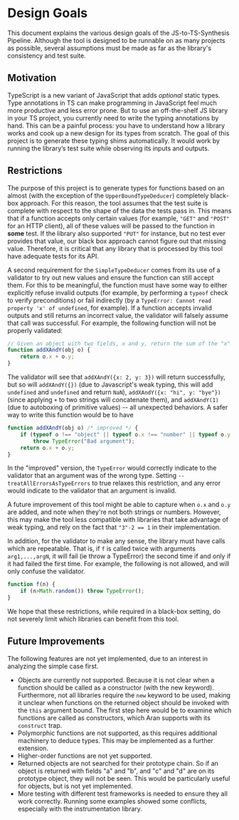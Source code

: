 # Design Goals

This document explains the various design goals of the JS-to-TS-Synthesis Pipeline. Although the tool is designed to be runnable on as many projects as possible, several assumptions must be made as far as the library's consistency and test suite.

## Motivation

TypeScript is a new variant of JavaScript that adds *optional* static types. Type annotations in TS can make programming in JavaScript feel much more productive and less error prone. But to use an off-the-shelf JS library in your TS project, you currently need to write the typing annotations by hand. This can be a painful process: you have to understand how a library works and cook up a new design for its types from scratch. The goal of this project is to generate these typing shims automatically. It would work by running the library’s test suite while observing its inputs and outputs.

## Restrictions

The purpose of this project is to generate types for functions based on an almost (with the exception of the `UpperBoundTypeDeducer`) completely black-box approach. For this reason, the tool assumes that the test suite is complete with respect to the shape of the data the tests pass in. This means that if a function accepts only certain values (for example, `"GET"` and `"POST"` for an HTTP client), all of these values will be passed to the function in __some__ test. If the library also supported `"PUT"` for instance, but no test ever provides that value, our black box approach cannot figure out that missing value. Therefore, it is critical that any library that is processed by this tool have adequate tests for its API.

A second requirement for the `SimpleTypeDeducer` comes from its use of a validator to try out new values and ensure the function can still accept them. For this to be meaningful, the function must have some way to either explicitly refuse invalid outputs (for example, by performing a `typeof` check to verify preconditions) or fail indirectly (by a `TypeError: Cannot read property 'x' of undefined`, for example). If a function accepts invalid outputs and still returns an incorrect value, the validator will falsely assume that call was successful. For example, the following function will not be properly validated:

```javascript
// Given an object with two fields, x and y, return the sum of the "x" and "y" fields.
function addXAndY(obj o) {
    return o.x + o.y;
}
```

The validator will see that `addXAndY({x: 2, y: 3})` will return successfully, but so will `addXAndY({})` (due to Javascript's weak typing, this will add `undefined` and `undefined` and return `NaN`), `addXAndY({x: "hi", y: "bye"})` (since applying `+` to two strings will concatenate them), and `addXAndY(1)` (due to autoboxing of primitive values) -- all unexpected behaviors. A safer way to write this function would be to have

```javascript
function addXAndY(obj o) /* improved */ {
    if (typeof o !== "object" || typeof o.x !== "number" || typeof o.y !== "number")
        throw TypeError("Bad argument");
    return o.x + o.y;
}
```

In the "improved" version, the `TypeError` would correctly indicate to the validator that an argument was of the wrong type. Setting `--treatAllErrorsAsTypeErrors` to true relaxes this restriction, and any error would indicate to the validator that an argument is invalid.

A future improvement of this tool might be able to capture when `o.x` and `o.y` are added, and note when they're not both strings or numbers. However, this may make the tool less compatible with libraries that take advantage of weak typing, and rely on the fact that `"3"-2 == 1` in their implementation.

In addition, for the validator to make any sense, the library must have calls which are repeatable. That is, if `f` is called twice with arguments `arg1,...,argN`, it will fail (ie throw a TypeError) the second time if and only if it had failed the first time. For example, the following is not allowed, and will only confuse the validator.

```javascript
function f(n) {
    if (n>Math.random()) throw TypeError();
}
```

We hope that these restrictions, while required in a black-box setting, do not severely limit which libraries can benefit from this tool.

## Future Improvements

The following features are not yet implemented, due to an interest in analyzing the simple case first.

* Objects are currently not supported. Because it is not clear when a function should be called as a constructor (with the new keyword). Furthermore, not all libraries require the `new` keyword to be used, making it unclear when functions on the returned object should be invoked with the `this` argument bound. The first step here would be to examine which functions are called as constructors, which Aran supports with its `construct` trap.
* Polymorphic functions are not supported, as this requires additional machinery to deduce types. This may be implemented as a further extension.
* Higher-order functions are not yet supported.
* Returned objects are not searched for their prototype chain. So if an object is returned with fields "a" and "b", and "c" and "d" are on its prototype object, they will not be seen. This would be particularly useful for objects, but is not yet implemented.
* More testing with different test frameworks is needed to ensure they all work correctly. Running some examples showed some conflicts, especially with the instrumentation library.